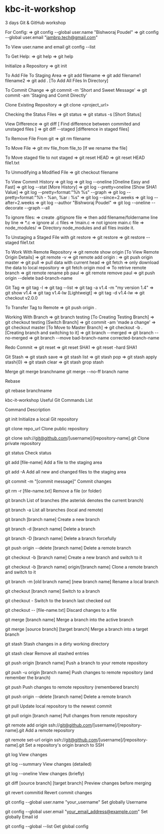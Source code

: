 # kbc-it-workshop
3 days Git &amp; GitHub workshop


For Config: => git config --global user.name "Bishworaj Poudel" => git config --global user.email "iambrp.tech@gmail.com"

To View user.name and email git config --list

To Get Help: => git help => git help

Initialize a Repository => git init

To Add File To Staging Area => git add filename => git add filename1 filename2 => git add . [To Add All Files In Directory]

To Commit Change => git commit -m 'Short and Sweet Message' => git commit -am 'Staging and Comit Directly'

Clone Existing Repository => git clone <project_url>

Checking the Status Files => git status => git status -s [Short Status]

View Difference => git diff [ Find difference between commited and unstaged files ] => git diff --staged [difference in staged files]

To Remove File From git => git rm filename

To Move File => git mv file_from file_to [If we rename the file]

To Move staged file to not staged => git reset HEAD => git reset HEAD file1.txt

To Unmodifying a Modified File => git checkout filename

To View Commit History => git log => git log --oneline [Oneline Easy and Fast] => git log --stat [More History] => git log --pretty=oneline [Show SHA1 Value] => git log --pretty=format:"%h %s" --graph => git log --pretty=format:"%h - %an, %ar : %s" => git log --since=2.weeks => git log --after=2.weeks => git log --author "Bishworaj Poudel" => git log --oneline --decorate --graph --all

To ignore files: => create .gitignore file => then add filename/foldername line by line => *.c => ignore al .c files => !main.c => not ignore main.c file => node_modules/ => Directory node_modules and all files inside it.

To Unstaging a Staged File with git restore => git restore => git restore --staged file1.txt

To Work With Remote Repository => git remote show origin [To View Remote Origin Details] => git remote -v => git remote add origin : => git push origin master => git pull => pull data with current head => git fetch => only download the data to local repository => git fetch origin mod => To retrive remote branch => git remote rename pb paul => git remote remove paul => git push origin --delete bad-branch-name

Git Tag => git tag -l => git tag --list => git tag -a v1.4 -m "my version 1.4" => git show v1.4 => git tag v1.4-lw [Lightweigt] => git tag -d v1.4-lw => git checkout v2.0.0

To Transfer Tag to Remote => git push origin .

Working With Branch => git branch testing [To Creating Testing Branch] => git checkout testing [Switch Branch] => git commit -am 'made a change' => git checkout master [To Move to Master Branch] => git checkout -b .[Creating branch and switching to it] => git branch --merged => git branch --no-merged => git branch --move bad-branch-name corrected-branch-name

Redo Commit => git reset => git reset SHA1 => git reset -hard SHA1

Git Stash => git stash save => git stash list => git stash pop => git stash apply stash{0} => git stash clear => git stash grop stash

Merge git merge branchname git merge --no-ff branch name

Rebase

git rebase branchname

kbc-it-workshop
Useful Git Commands List

Command Description

git init Initialize a local Git repository

git clone repo_url Clone public repository

git clone ssh://git@github.com/[username]/[repository-name].git Clone private repository

git status Check status

git add [file-name] Add a file to the staging area

git add -A Add all new and changed files to the staging area

git commit -m "[commit message]" Commit changes

git rm -r [file-name.txt] Remove a file (or folder)

git branch List of branches (the asterisk denotes the current branch)

git branch -a List all branches (local and remote)

git branch [branch name] Create a new branch

git branch -d [branch name] Delete a branch

git branch -D [branch name] Delete a branch forcefully

git push origin --delete [branch name] Delete a remote branch

git checkout -b [branch name] Create a new branch and switch to it

git checkout -b [branch name] origin/[branch name] Clone a remote branch and switch to it

git branch -m [old branch name] [new branch name] Rename a local branch

git checkout [branch name] Switch to a branch

git checkout - Switch to the branch last checked out

git checkout -- [file-name.txt] Discard changes to a file

git merge [branch name] Merge a branch into the active branch

git merge [source branch] [target branch] Merge a branch into a target branch

git stash Stash changes in a dirty working directory

git stash clear Remove all stashed entries

git push origin [branch name] Push a branch to your remote repository

git push -u origin [branch name] Push changes to remote repository (and remember the branch)

git push Push changes to remote repository (remembered branch)

git push origin --delete [branch name] Delete a remote branch

git pull Update local repository to the newest commit

git pull origin [branch name] Pull changes from remote repository

git remote add origin ssh://git@github.com/[username]/[repository-name].git Add a remote repository

git remote set-url origin ssh://git@github.com/[username]/[repository-name].git Set a repository's origin branch to SSH

git log View changes

git log --summary View changes (detailed)

git log --oneline View changes (briefly)

git diff [source branch] [target branch] Preview changes before merging

git revert commitid Revert commit changes

git config --global user.name "your_username" Set globally Username

git config --global user.email "your_email_address@example.com" Set globally Email id

git config --global --list Get global config
